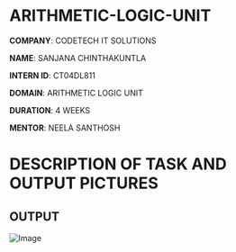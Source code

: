 # ARITHMETIC-LOGIC-UNIT

**COMPANY**: CODETECH IT SOLUTIONS

**NAME**: SANJANA CHINTHAKUNTLA

**INTERN ID**: CT04DL811

**DOMAIN**: ARITHMETIC LOGIC UNIT

**DURATION**: 4 WEEKS

**MENTOR**: NEELA SANTHOSH

# DESCRIPTION OF TASK AND OUTPUT PICTURES 

## OUTPUT

![Image](https://github.com/user-attachments/assets/77d797f6-fc17-4087-a368-771b4d5b1981)

